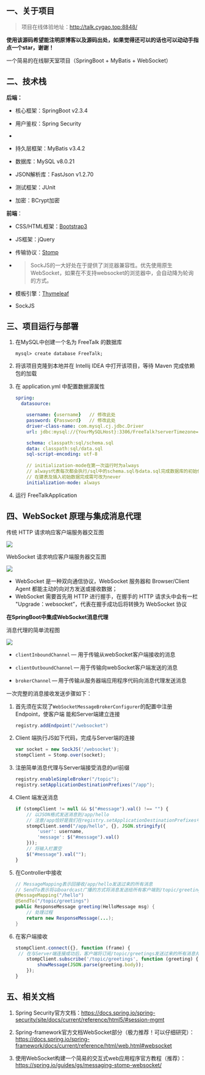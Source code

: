 ## 一、关于项目

> 项目在线体验地址：http://talk.cygao.top:8848/

**使用该源码希望能注明原博客以及源码出处，如果觉得还可以的话也可以动动手指点一个star，谢谢！**

一个简易的在线聊天室项目（SpringBoot + MyBatis + WebSocket）



## 二、技术栈

**后端：**

- 核心框架：SpringBoot  v2.3.4
- 用户鉴权：Spring Security
- 
- 持久层框架：MyBatis   v3.4.2
- 数据库：MySQL  v8.0.21
- JSON解析库：FastJson  v1.2.70

- 测试框架：JUnit
- 加密：BCrypt加密



**前端**：

- CSS/HTML框架：[Bootstrap3](https://v3.bootcss.com/)

- JS框架：jQuery

- 传输协议：[Stomp](http://stomp.github.io/)

- > SockJS的一大好处在于提供了浏览器兼容性。优先使用原生WebSocket，如果在不支持websocket的浏览器中，会自动降为轮询的方式。 

- 模板引擎：[Thymeleaf](https://www.thymeleaf.org/documentation.html)

- SockJS



## 三、项目运行与部署

1. 在MySQL中创建一个名为 FreeTalk 的数据库

   ```mysql
   mysql> create database FreeTalk;
   ```

   

2. 将该项目克隆到本地并在 Intellij IDEA 中打开该项目，等待 Maven 完成依赖包的加载

   

3. 在 application.yml 中配置数据源属性

   ```yaml
   spring:
     datasource:
   
       username: {username}   // 修改此处
       password: {Password}   // 修改此处
       driver-class-name: com.mysql.cj.jdbc.Driver
       url: jdbc:mysql://{YourMySQLHost}:3306/FreeTalk?serverTimezone=UTC&characterEncoding=utf8  //修改此处
   
       schema: classpath:sql/schema.sql
       data: classpath:sql/data.sql
       sql-script-encoding: utf-8
       
       // initialization-mode在第一次运行时为always
       // always代表每次都会执行/sql中的schema.sql与data.sql完成数据库的初始化
       // 在建表及插入初始数据完成需可改为never
       initialization-mode: always
   ```

   

4. 运行 FreeTalkApplication



## 四、WebSocket 原理与集成消息代理

传统 HTTP 请求响应客户端服务器交互图

![](https://gitee.com/gaochengyu/blogimage/raw/master/img/20201115144615.png)

WebSocket 请求响应客户端服务器交互图

![](https://gitee.com/gaochengyu/blogimage/raw/master/img/20201115144701.png)

- WebSocket 是一种双向通信协议，WebSocket 服务器和 Browser/Client Agent 都能主动的向对方发送或接收数据；
- WebSocket 需要首先用 HTTP 进行握手，在握手的 HTTP 请求头中会有一栏 "Upgrade：websocket”，代表在握手成功后将转换为 WebSocket 协议



**在SpringBoot中集成WebSocket消息代理**

消息代理的简单流程图

![](https://gitee.com/gaochengyu/blogimage/raw/master/img/20201115145212.png)

- `clientInboundChannel` — 用于传输从webSocket客户端接收的消息

- `clientOutboundChannel` — 用于传输向webSocket客户端发送的消息

- `brokerChannel` — 用于传输从服务器端应用程序代码向消息代理发送消息

一次完整的消息接收发送步骤如下：

1. 首先须在实现了`WebSocketMessageBrokerConfigurer`的配置中注册 Endpoint，使客户端 能和Server端建立连接

   ```java
   registry.addEndpoint("/websocket")
   ```

2. Client 端执行JS如下代码，完成与Server端的连接

   ```javascript
   var socket = new SockJS('/websocket');   
   stompClient = Stomp.over(socket);
   ```

3. 注册简单消息代理与Server端接受消息的url前缀

   ```java
   registry.enableSimpleBroker("/topic");
   registry.setApplicationDestinationPrefixes("/app");
   ```

4. Client 端发送消息

   ```javascript
   if (stompClient != null && $("#message").val() !== "") {
       // 以JSON格式发送消息到/app/hello
       // 注意/app恰好是我们在registry.setApplicationDestinationPrefixes中注册过的
       stompClient.send("/app/hello", {}, JSON.stringify({
           'user': username,
           'message': $("#message").val()
       }));
       // 将输入栏置空
       $("#message").val("");
   }
   ```

5. 在Controller中接收

   ```java
   // MessageMapping表示回接收/app/hello发送过来的所有消息
   // SendTo表示将以boardcast广播的方式将消息发送给所有客户端到/topic/greetings
   @MessageMapping("/hello")
   @SendTo("/topic/greetings")
   public ResponseMessage greeting(HelloMessage msg) {
       // 处理过程
       return new ResponseMessage(...);
   }
   ```

6. 在客户端接收

   ```javascript
   stompClient.connect({}, function (frame) {
   	// 在与Server端连接成功后，客户端将订阅/topic/greetings发送过来的所有消息并将其展示
       stompClient.subscribe('/topic/greetings', function (greeting) {
           showMessage(JSON.parse(greeting.body));
       });
   }
   ```

   

## 五、相关文档

1. Spring Security官方文档：https://docs.spring.io/spring-security/site/docs/current/reference/html5/#session-mgmt
2. Spring-framework官方文档WebSocket部分（极力推荐！可以仔细研究）：https://docs.spring.io/spring-framework/docs/current/reference/html/web.html#websocket

3. 使用WebSocket构建一个简易的交互式web应用程序官方教程（推荐）：https://spring.io/guides/gs/messaging-stomp-websocket/
